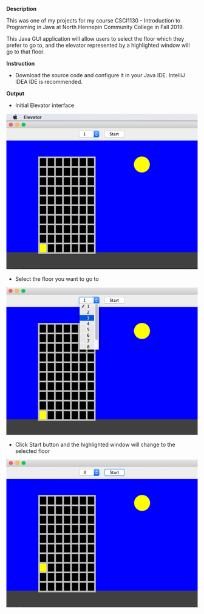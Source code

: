 **Description**

This was one of my projects for my course CSCI1130 - Introduction to Programing in Java at North Hennepin Community College in Fall 2019.

This Java GUI application will allow users to select the floor which they prefer to go to, and the elevator represented by a highlighted window will go to that floor.

**Instruction**

* Download the source code and configure it in your Java IDE. IntelliJ IDEA IDE is recommended.

**Output**

* Initial Elevator interface

![alt text](pics/0.png)

* Select the floor you want to go to

![alt text](pics/1.png)

* Click Start button and the highlighted window will change to the selected floor

![alt text](pics/2.png)
